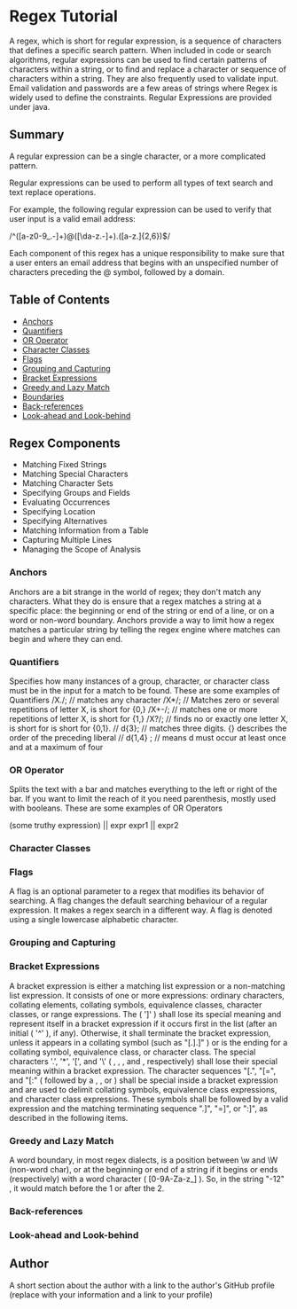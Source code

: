 # Regex Tutorial

A regex, which is short for regular expression, is a sequence of characters that defines a specific search pattern. When included in code or search algorithms, regular expressions can be used to find certain patterns of characters within a string, or to find and replace a character or sequence of characters within a string. They are also frequently used to validate input.
Email validation and passwords are a few areas of strings where Regex is widely used to define the constraints. Regular Expressions are provided under java.



## Summary

A regular expression can be a single character, or a more complicated pattern.

Regular expressions can be used to perform all types of text search and text replace operations.

For example, the following regular expression can be used to verify that user input is a valid email address:

/^([a-z0-9_\.-]+)@([\da-z\.-]+)\.([a-z\.]{2,6})$/

Each component of this regex has a unique responsibility to make sure that a user enters an email address that begins with an unspecified number of characters preceding the @ symbol, followed by a domain.

## Table of Contents

- [Anchors](#anchors)
- [Quantifiers](#quantifiers)
- [OR Operator](#or-operator)
- [Character Classes](#character-classes)
- [Flags](#flags)
- [Grouping and Capturing](#grouping-and-capturing)
- [Bracket Expressions](#bracket-expressions)
- [Greedy and Lazy Match](#greedy-and-lazy-match)
- [Boundaries](#boundaries)
- [Back-references](#back-references)
- [Look-ahead and Look-behind](#look-ahead-and-look-behind)

## Regex Components
* Matching Fixed Strings
* Matching Special Characters
* Matching Character Sets
* Specifying Groups and Fields
* Evaluating Occurrences
* Specifying Location
* Specifying Alternatives
* Matching Information from a Table
* Capturing Multiple Lines
* Managing the Scope of Analysis

### Anchors
Anchors are a bit strange in the world of regex; they don't match any characters. What they do is ensure that a regex matches a string at a specific place: the beginning or end of the string or end of a line, or on a word or non-word boundary.
Anchors provide a way to limit how a regex matches a particular string by telling the regex engine where matches can begin and where they can end.

### Quantifiers
Specifies how many instances of a group, character, or character class must be in the input for a match to be found.
These are some examples of Quantifiers /X./; // matches any character /X*/; // Matches zero or several repetitions of letter X, is short for {0,} /X+-/; // matches one or more repetitions of letter X, is short for {1,} /X?/; // finds no or exactly one letter X, is short for is short for {0,1}. // d{3}; // matches three digits. {} describes the order of the preceding liberal // d{1,4} ; // means d must occur at least once and at a maximum of four

### OR Operator
Splits the text with a bar and matches everything to the left or right of the bar. If you want to limit the reach of it you need parenthesis, mostly used with booleans.
These are some examples of OR Operators

(some truthy expression) || expr expr1 || expr2

### Character Classes

### Flags
A flag is an optional parameter to a regex that modifies its behavior of searching. A flag changes the default searching behaviour of a regular expression. It makes a regex search in a different way. A flag is denoted using a single lowercase alphabetic character.

### Grouping and Capturing

### Bracket Expressions
A bracket expression is either a matching list expression or a non-matching list expression. It consists of one or more expressions: ordinary characters, collating elements, collating symbols, equivalence classes, character classes, or range expressions. The <right-square-bracket> ( ']' ) shall lose its special meaning and represent itself in a bracket expression if it occurs first in the list (after an initial <circumflex> ( '^' ), if any). Otherwise, it shall terminate the bracket expression, unless it appears in a collating symbol (such as "[.].]" ) or is the ending <right-square-bracket> for a collating symbol, equivalence class, or character class. The special characters '.', '*', '[', and '\\' ( <period>, <asterisk>, <left-square-bracket>, and <backslash>, respectively) shall lose their special meaning within a bracket expression.
The character sequences "[.", "[=", and "[:" ( <left-square-bracket> followed by a <period>, <equals-sign>, or <colon>) shall be special inside a bracket expression and are used to delimit collating symbols, equivalence class expressions, and character class expressions. These symbols shall be followed by a valid expression and the matching terminating sequence ".]", "=]", or ":]", as described in the following items.

### Greedy and Lazy Match

A word boundary, in most regex dialects, is a position between \w and \W (non-word char), or at the beginning or end of a string if it begins or ends (respectively) with a word character ( [0-9A-Za-z_] ). So, in the string "-12" , it would match before the 1 or after the 2.


### Back-references

### Look-ahead and Look-behind

## Author

A short section about the author with a link to the author's GitHub profile (replace with your information and a link to your profile)
